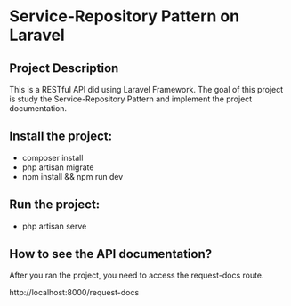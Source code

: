 <h1>Service-Repository Pattern on Laravel</h1>

<h2>Project Description</h2>
<p> 
This is a RESTful API did using Laravel Framework. The goal of this project is study the Service-Repository Pattern and implement the project documentation.
</p>

<h2>Install the project:</h2>
    <ul>
        <li>composer install</li>
        <li>php artisan migrate</li>
        <li>npm install && npm run dev</li>    
    </ul>

<h2>Run the project:</h2>
     <ul>
        <li>php artisan serve</li>    
    </ul>


<h2> How to see the API documentation?</h2>
<p> 
After you ran the project, you need to access the request-docs route.
</p>
<p>
http://localhost:8000/request-docs
</p>

